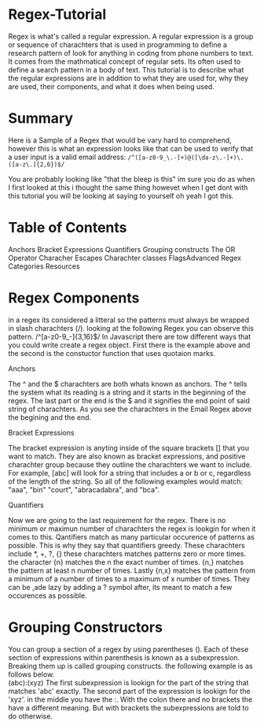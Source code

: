 # Regex-Tutorial
Regex is what's called a regular expression. A regular expression is a group or sequence of charachters that is used in programming to define a research pattern of look for anything in coding from phone numbers to text. It comes from the mathmatical concept of regular sets. Its often used to define a search pattern in a body of text. This tutorial is to describe what the regular expressions are in addition to what they are used for, why they are used, their components, and what it does when being used.

# Summary

Here is a Sample of a Regex that would be vary hard to comprehend, however this is what an expression looks like that can be used to verify that a user input is a valid email address:
`/^([a-z0-9_\.-]+)@([\da-z\.-]+)\.([a-z\.]{2,6})$/`

You are probably looking like "that the bleep is this" im sure you do as when I first looked at this i thought the same thing howevet when I get dont with this tutorial you will be looking at saying to yourself oh yeah I got this. 

# Table of Contents

Anchors
Bracket Expressions
Quantifiers
Grouping constructs
The OR Operator
Characher Escapes 
Charachter classes
FlagsAdvanced Regex Categories
Resources

# Regex Components

in a regex its considered a litteral so the patterns must always be wrapped in slash charachters (/). looking at the following Regex you can observe this pattern.
/^[a-z0-9_-]{3,16}$/
In Javascript there are tow different ways that you could write create a regex object. First there is the example above and the second is the constuctor function that uses quotaion marks.

Anchors

The ^ and the $ charachters are both whats known as anchors.
The ^ tells the system what its reading is a string and it starts in the beginning of the regex. The last part or the end is the $ and it signifies the end point of said string of charachters. As you see the charachters in the Email Regex above the begining and the end.

Bracket Expressions

The bracket expression is anyting inside of the square brackets [] that you want to match. They are also known as bracket expressions, and positive charachter group because they outline the charachters we want to include. 
For example, [abc] will look for a string that includes a or b or c, regardless of the length of the string. So all of the following examples would match: "aaa", "bin" "court", "abracadabra", and "bca".

Quantifiers

Now we are going to the last requirement for the regex. There is no minimum or maximun number of charachters the regex is lookgin for when it comes to this. Qantifiers match as many particular occurence of patterns as possible. This is why they say that quantifiers greedy. 
These charachters include *, +, ?, {} these charachters matches patterns zero or more times. the character {n} matches the n the exact number of times. {n,} matches the pattern at least n number of times. Lastly {n,x} matches the pattern from a minimum of a number of times to a maximum of x number of times. They can be ,ade lazy by adding a ? symbol after, its meant to match a few occurences as possible. 

# Grouping Constructors

You can group a section of a regex by using parentheses (). Each of these section of expressions within parenthesis is known as a subexpression. Breaking them up is called grouping constructs. the following example is as follows below.  
(abc):(xyz)
The first subexpression is lookign for the part of the string that matches 'abc' exactly. The second part of the expression is lookign for the 'xyz'. in the middle you have the :. With the colon there and no brackets the have a different meaning. But with brackets the subexpressions are told to do otherwise.




